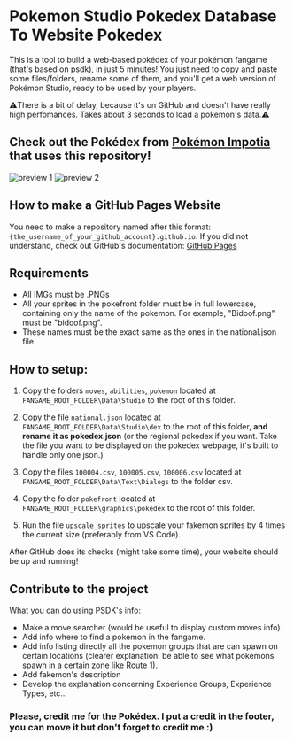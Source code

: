 # Pokemon Studio Pokedex Database To Website Pokedex
This is a tool to build a web-based pokédex of your pokémon fangame (that's based on psdk), in just 5 minutes!
You just need to copy and paste some files/folders, rename some of them, and you'll get a web version of Pokémon Studio, ready to be used by your players.

⚠️There is a bit of delay, because it's on GitHub and doesn't have really high perfomances. Takes about 3 seconds to load a pokemon's data.⚠️

## Check out the Pokédex from [Pokémon Impotia](https://pokemon-impotia.github.io) that uses this repository!
![preview 1](./pokedex_preview_1.png)
![preview 2](./pokedex_preview_2.png)

## How to make a GitHub Pages Website
You need to make a repository named after this format: `{the_username_of_your_github_account}.github.io`.
If you did not understand, check out GitHub's documentation: [GitHub Pages](https://pages.github.com/)

## Requirements
- All IMGs must be .PNGs
- All your sprites in the pokefront folder must be in full lowercase, containing only the name of the pokemon. For example, "Bidoof.png" must be "bidoof.png".
- These names must be the exact same as the ones in the national.json file.

## How to setup:
1. Copy the folders `moves`, `abilities`, `pokemon` located at `FANGAME_ROOT_FOLDER\Data\Studio` to the root of this folder.
   
2. Copy the file `national.json` located at `FANGAME_ROOT_FOLDER\Data\Studio\dex` to the root of this folder, **and rename it as pokedex.json**
   (or the regional pokedex if you want. Take the file you want to be displayed on the pokedex webpage, it's built to handle only one json.)
   
3. Copy the files `100004.csv`, `100005.csv`, `100006.csv` located at `FANGAME_ROOT_FOLDER\Data\Text\Dialogs` to the folder csv.
   
4. Copy the folder `pokefront` located at `FANGAME_ROOT_FOLDER\graphics\pokedex` to the root of this folder.

5. Run the file `upscale_sprites` to upscale your fakemon sprites by 4 times the current size (preferably from VS Code).

After GitHub does its checks (might take some time), your website should be up and running!

## Contribute to the project
What you can do using PSDK's info:
- Make a move searcher (would be useful to display custom moves info).
- Add info where to find a pokemon in the fangame.
- Add info listing directly all the pokemon groups that are can spawn on certain locations (clearer explanation: be able to see what pokemons spawn in a certain zone like Route 1).
- Add fakemon's description
- Develop the explanation concerning Experience Groups, Experience Types, etc...

### Please, credit me for the Pokédex. I put a credit in the footer, you can move it but don't forget to credit me :)
